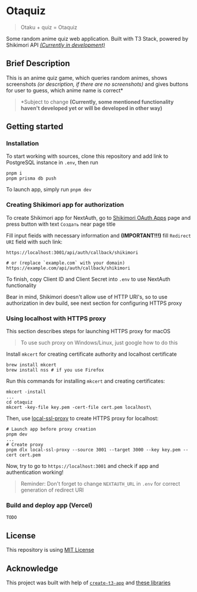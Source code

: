 # Otaquiz

> Otaku + quiz = Otaquiz

Some random anime quiz web application. Built with T3 Stack, powered by Shikimori API [_(Currently in development)_](https://github.com/users/SecondThundeR/projects/7)

## Brief Description

This is an anime quiz game, which queries random animes, shows screenshots _(or description, if there are no screenshots)_ and gives buttons for user to guess, which anime name is correct\*

> \*Subject to change **(Currently, some mentioned functionality haven't developed yet or will be developed in other way)**

## Getting started

### Installation

To start working with sources, clone this repository and add link to PostgreSQL instance in `.env`, then run

```shell
pnpm i
pnpm prisma db push
```

To launch app, simply run `pnpm dev`

### Creating Shikimori app for authorization

To create Shikimori app for NextAuth, go to [Shikimori OAuth Apps](https://shikimori.me/oauth/applications) page and press button with text `Создать` near page title

Fill input fieids with necessary information and **(IMPORTANT!!!)** fill `Redirect URI` field with such link:

```shell
https://localhost:3001/api/auth/callback/shikimori

# or (replace `example.com` with your domain)
https://example.com/api/auth/callback/shikimori
```

To finish, copy Client ID and Client Secret into `.env` to use NextAuth functionality

Bear in mind, Shikimori doesn't allow use of HTTP URI's, so to use authorization in dev build, see next section for configuring HTTPS proxy

### Using localhost with HTTPS proxy

This section describes steps for launching HTTPS proxy for macOS

> To use such proxy on Windows/Linux, just google how to do this

Install `mkcert` for creating certificate authority and localhost certificate

```shell
brew install mkcert
brew install nss # if you use Firefox
```

Run this commands for installing `mkcert` and creating certificates:

```shell
mkcert -install
...
cd otaquiz
mkcert -key-file key.pem -cert-file cert.pem localhost\
```

Then, use [local-ssl-proxy](https://github.com/cameronhunter/local-ssl-proxy) to create HTTPS proxy for localhost:

```shell
# Launch app before proxy creation
pnpm dev
...
# Create proxy
pnpm dlx local-ssl-proxy --source 3001 --target 3000 --key key.pem --cert cert.pem
```

Now, try to go to `https://localhost:3001` and check if app and authentication working!

> Reminder: Don't forget to change `NEXTAUTH_URL` in `.env` for correct generation of redirect URI

### Build and deploy app (Vercel)

`TODO`

## License

This repository is using [MIT License](LICENSE)

## Acknowledge

This project was built with help of [`create-t3-app`](https://create.t3.gg/) and [these libraries](./package.json)
